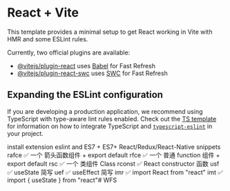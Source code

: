 # React + Vite

This template provides a minimal setup to get React working in Vite with HMR and some ESLint rules.

Currently, two official plugins are available:

- [@vitejs/plugin-react](https://github.com/vitejs/vite-plugin-react/blob/main/packages/plugin-react) uses [Babel](https://babeljs.io/) for Fast Refresh
- [@vitejs/plugin-react-swc](https://github.com/vitejs/vite-plugin-react/blob/main/packages/plugin-react-swc) uses [SWC](https://swc.rs/) for Fast Refresh

## Expanding the ESLint configuration

If you are developing a production application, we recommend using TypeScript with type-aware lint rules enabled. Check out the [TS template](https://github.com/vitejs/vite/tree/main/packages/create-vite/template-react-ts) for information on how to integrate TypeScript and [`typescript-eslint`](https://typescript-eslint.io) in your project.

install extension eslint and ES7 + ES7+ React/Redux/React-Native snippets
rafce	✅	一个 箭头函数组件 + export default
rfce	✅	一个 普通 function 组件 + export default
rsc	✅	一个 类组件 Class
rconst	✅	React constructor 函数
usf	✅	useState 简写
uef	✅	useEffect 简写
imr	✅	import React from "react"
imt	✅	import { useState } from "react"#   W F S  
 